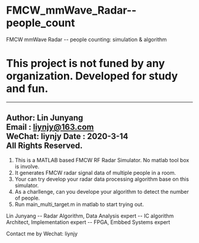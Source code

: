 # FMCW_mmWave_Radar--people_count
FMCW mmWave Radar -- people counting: simulation & algorithm

# This project is not funed by any organization. Developed for study and fun.

-----------------------------------------------------  
  Author: Lin Junyang   
  Email : liynjy@163.com  
  WeChat: liynjy
  Date  : 2020-3-14    
  All Rights Reserved.  
-----------------------------------------------------

1) This is a MATLAB based FMCW RF Radar Simulator. No matlab tool box is involve.
2) It generates FMCW radar signal data of multiple people in a room. 
3) Your can try develop your radar data processing algorithm base on this simulator.
4) As a charllenge, can you develope your algorithm to detect the number of people.
5) Run main_multi_target.m in matlab to start trying out.

Lin Junyang
-- Radar Algorithm, Data Analysis expert
-- IC algorithm Architect, Implementation expert
-- FPGA, Embbed Systems expert

Contact me by Wechat:  liynjy
